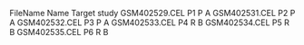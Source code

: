 FileName	Name	Target	studyGSM402529.CEL	P1	P	AGSM402531.CEL	P2	P	AGSM402532.CEL	P3	P	AGSM402533.CEL	P4	R	BGSM402534.CEL	P5	R	BGSM402535.CEL	P6	R	B